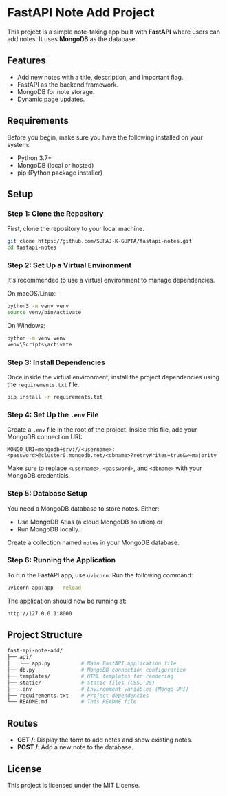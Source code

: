 
# FastAPI Note Add Project

This project is a simple note-taking app built with **FastAPI** where users can add notes. It uses **MongoDB** as the database.

## Features

- Add new notes with a title, description, and important flag.
- FastAPI as the backend framework.
- MongoDB for note storage.
- Dynamic page updates.

## Requirements

Before you begin, make sure you have the following installed on your system:

- Python 3.7+
- MongoDB (local or hosted)
- pip (Python package installer)

## Setup

### Step 1: Clone the Repository

First, clone the repository to your local machine.

```bash
git clone https://github.com/SURAJ-K-GUPTA/fastapi-notes.git
cd fastapi-notes
```

### Step 2: Set Up a Virtual Environment

It's recommended to use a virtual environment to manage dependencies.

On macOS/Linux:

```bash
python3 -m venv venv
source venv/bin/activate
```

On Windows:

```bash
python -m venv venv
venv\Scripts\activate
```

### Step 3: Install Dependencies

Once inside the virtual environment, install the project dependencies using the `requirements.txt` file.

```bash
pip install -r requirements.txt
```

### Step 4: Set Up the `.env` File

Create a `.env` file in the root of the project. Inside this file, add your MongoDB connection URI:

```env
MONGO_URI=mongodb+srv://<username>:<password>@cluster0.mongodb.net/<dbname>?retryWrites=true&w=majority
```

Make sure to replace `<username>`, `<password>`, and `<dbname>` with your MongoDB credentials.

### Step 5: Database Setup

You need a MongoDB database to store notes. Either:

- Use MongoDB Atlas (a cloud MongoDB solution) or
- Run MongoDB locally.

Create a collection named `notes` in your MongoDB database.

### Step 6: Running the Application

To run the FastAPI app, use `uvicorn`. Run the following command:

```bash
uvicorn app:app --reload
```

The application should now be running at:

```bash
http://127.0.0.1:8000
```

## Project Structure

```bash
fast-api-note-add/
├── api/
│   └── app.py          # Main FastAPI application file
├── db.py               # MongoDB connection configuration
├── templates/          # HTML templates for rendering
├── static/             # Static files (CSS, JS)
├── .env                # Environment variables (Mongo URI)
├── requirements.txt    # Project dependencies
└── README.md           # This README file
```

## Routes

- **GET /**: Display the form to add notes and show existing notes.
- **POST /**: Add a new note to the database.

## License

This project is licensed under the MIT License.
